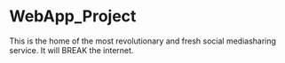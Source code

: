 # WebApp_Project
This is the home of the most revolutionary and fresh social mediasharing service. It will BREAK the internet.
